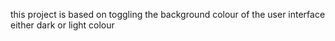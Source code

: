 this project is based on toggling the background colour of the user interface either dark or light colour
